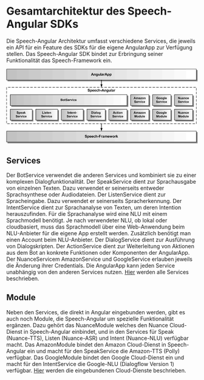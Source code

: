 # Gesamtarchitektur des Speech-Angular SDKs


Die Speech-Angular Architektur umfasst verschiedene Services, die jeweils ein API für ein Feature des SDKs für die eigene AngularApp zur Verfügung stellen. Das Speech-Angular SDK bindet zur Erbringung seiner Funktionalität das Speech-Framework ein.

![Gesamtarchitektur](Design-1.gif)

## Services

Der BotService verwendet die anderen Services und kombiniert sie zu einer komplexen Dialogfunktionalität.
Der SpeakService dient zur Sprachausgabe von einzelnen Texten. Dazu verwendet er seinerseits entweder Sprachsynthese oder Audiodateien. Der ListenService dient zur Spracheingabe. Dazu verwendet er seinerseits Spracherkennung. Der IntentService dient zur Sprachanalyse von Texten, um deren Intention herauszufinden. Für die Sprachanalyse wird eine NLU mit einem Sprachmodell benötigt. Je nach verwendeter NLU, ob lokal oder cloudbasiert, muss das Sprachmodell über eine Web-Anwendung beim NLU-Anbieter für die eigene App erstellt werden. Zusätzlich benötigt man einen Account beim NLU-Anbieter. Der DialogService dient zur Ausführung von Dialogskripten.
Der ActionService dient zur Weiterleitung von Aktionen aus dem Bot an konkrete Funktionen oder Komponenten der AngularApp. Der NuanceServicem AmazonService und GoogleService erlauben jeweils die Änderung ihrer Credentials. Die AngularApp kann jeden Service unabhängig von den anderen Services nutzen. [Hier](./../service/Service.md) werden alle Services beschrieben.

## Module

Neben den Services, die direkt in Angular eingebunden werden, gibt es auch noch Module, die Speech-Angular um spezielle Funktionalität ergänzen. Dazu gehört das NuanceModule welches den Nuance Cloud-Dienst in Speech-Angular einbindet, und in den Services für Speak (Nuance-TTS), Listen (Nuance-ASR) und Intent (Nuance-NLU) verfügbar macht. Das AmazonModule bindet den Amazon Cloud-Dienst in Speech-Angular ein und macht für den SpeakService die Amazon-TTS (Polly) verfügbar. Das GoogleModule bindet den Google Cloud-Dienst ein und macht für den IntentService die Google-NLU (Dialogflow Version 1) verfügbar. [Hier](./../cloud/Cloud.md) werden die eingebundenen Cloud-Dienste beschrieben.
